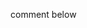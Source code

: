 comment below

<div class="giscus"></div>
<script src="https://giscus.app/client.js"
        data-repo="LCamel/github-page-test"
        data-repo-id="R_kgDOMYfA-g"
        data-category="Announcements"
        data-category-id="DIC_kwDOMYfA-s4ChODZ"
        data-mapping="pathname"
        data-strict="0"
        data-reactions-enabled="1"
        data-emit-metadata="0"
        data-input-position="bottom"
        data-theme="light"
        data-lang="en"
        crossorigin="anonymous"
        async>
</script>
